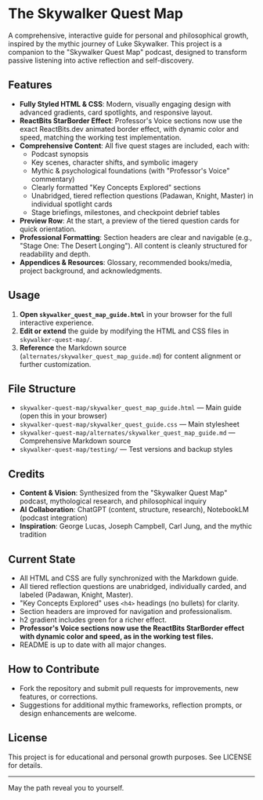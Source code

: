 # The Skywalker Quest Map

A comprehensive, interactive guide for personal and philosophical growth, inspired by the mythic journey of Luke Skywalker. This project is a companion to the "Skywalker Quest Map" podcast, designed to transform passive listening into active reflection and self-discovery.

## Features

- **Fully Styled HTML & CSS**: Modern, visually engaging design with advanced gradients, card spotlights, and responsive layout.
- **ReactBits StarBorder Effect**: Professor's Voice sections now use the exact ReactBits.dev animated border effect, with dynamic color and speed, matching the working test implementation.
- **Comprehensive Content**: All five quest stages are included, each with:
  - Podcast synopsis
  - Key scenes, character shifts, and symbolic imagery
  - Mythic & psychological foundations (with "Professor's Voice" commentary)
  - Clearly formatted "Key Concepts Explored" sections
  - Unabridged, tiered reflection questions (Padawan, Knight, Master) in individual spotlight cards
  - Stage briefings, milestones, and checkpoint debrief tables
- **Preview Row**: At the start, a preview of the tiered question cards for quick orientation.
- **Professional Formatting**: Section headers are clear and navigable (e.g., "Stage One: The Desert Longing"). All content is cleanly structured for readability and depth.
- **Appendices & Resources**: Glossary, recommended books/media, project background, and acknowledgments.

## Usage

1. **Open `skywalker_quest_map_guide.html`** in your browser for the full interactive experience.
2. **Edit or extend** the guide by modifying the HTML and CSS files in `skywalker-quest-map/`.
3. **Reference** the Markdown source (`alternates/skywalker_quest_map_guide.md`) for content alignment or further customization.

## File Structure

- `skywalker-quest-map/skywalker_quest_map_guide.html` — Main guide (open this in your browser)
- `skywalker-quest-map/skywalker_quest_guide.css` — Main stylesheet
- `skywalker-quest-map/alternates/skywalker_quest_map_guide.md` — Comprehensive Markdown source
- `skywalker-quest-map/testing/` — Test versions and backup styles

## Credits

- **Content & Vision**: Synthesized from the "Skywalker Quest Map" podcast, mythological research, and philosophical inquiry
- **AI Collaboration**: ChatGPT (content, structure, research), NotebookLM (podcast integration)
- **Inspiration**: George Lucas, Joseph Campbell, Carl Jung, and the mythic tradition

## Current State

- All HTML and CSS are fully synchronized with the Markdown guide.
- All tiered reflection questions are unabridged, individually carded, and labeled (Padawan, Knight, Master).
- "Key Concepts Explored" uses `<h4>` headings (no bullets) for clarity.
- Section headers are improved for navigation and professionalism.
- h2 gradient includes green for a richer effect.
- **Professor's Voice sections now use the ReactBits StarBorder effect with dynamic color and speed, as in the working test files.**
- README is up to date with all major changes.

## How to Contribute

- Fork the repository and submit pull requests for improvements, new features, or corrections.
- Suggestions for additional mythic frameworks, reflection prompts, or design enhancements are welcome.

## License

This project is for educational and personal growth purposes. See LICENSE for details.

---

May the path reveal you to yourself.
